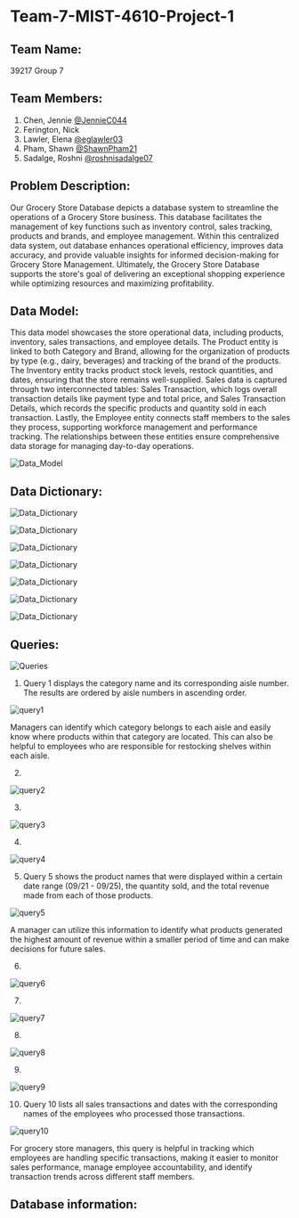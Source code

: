 # Team-7-MIST-4610-Project-1

## Team Name: 
39217 Group 7

## Team Members:

1. Chen, Jennie [@JennieC044](https://github.com/JennieC044)
2. Ferington, Nick 
3. Lawler, Elena [@eglawler03](https://github.com/eglawler03)
4. Pham, Shawn [@ShawnPham21](https://github.com/ShawnPham21)
5. Sadalge, Roshni [@roshnisadalge07](https://github.com/roshnisadalge07)

## Problem Description:
Our Grocery Store Database depicts a database system to streamline the operations of a Grocery Store business. This database facilitates the management of key functions such as inventory control, sales tracking, products and brands, and employee management. Within this centralized data system, out database enhances operational efficiency, improves data accuracy, and provide valuable insights for informed decision-making for Grocery Store Management. Ultimately, the Grocery Store Database supports the store's goal of delivering an exceptional shopping experience while optimizing resources and maximizing profitability.

## Data Model:

This data model showcases the store operational data, including products, inventory, sales transactions, and employee details. The Product entity is linked to both Category and Brand, allowing for the organization of products by type (e.g., dairy, beverages) and tracking of the brand of the products. The Inventory entity tracks product stock levels, restock quantities, and dates, ensuring that the store remains well-supplied. Sales data is captured through two interconnected tables: Sales Transaction, which logs overall transaction details like payment type and total price, and Sales Transaction Details, which records the specific products and quantity sold in each transaction. Lastly, the Employee entity connects staff members to the sales they process, supporting workforce management and performance tracking. The relationships between these entities ensure comprehensive data storage for managing day-to-day operations.

![Data_Model](https://github.com/user-attachments/assets/293bfc6f-73db-4592-9ccb-bc900f03417c)

## Data Dictionary:
![Data_Dictionary](https://github.com/user-attachments/assets/0f1cdb1d-977d-42df-adad-5756d9a8176d)

![Data_Dictionary](https://github.com/user-attachments/assets/e23fd5b3-c495-4f1c-adcb-2a2a966d7283)

![Data_Dictionary](https://github.com/user-attachments/assets/fc741b33-f114-40c6-98af-1c627e0e664f)

![Data_Dictionary](https://github.com/user-attachments/assets/d0f93fbf-baa4-4e90-b32d-530dafd4f2ff)

![Data_Dictionary](https://github.com/user-attachments/assets/3bd14b4e-b5b4-4f29-8526-033d2799f5ed)

![Data_Dictionary](https://github.com/user-attachments/assets/93a30740-4e2c-409a-8359-ef1fb4f757d3)

![Data_Dictionary](https://github.com/user-attachments/assets/6e1edc17-cd6f-43fb-9bac-dd3db7854289)

## Queries:
![Queries](https://github.com/user-attachments/assets/37204bab-ca5e-4f11-bae6-e37f3c5dca67)

1. Query 1 displays the category name and its corresponding aisle number. The results are ordered by aisle numbers in ascending order.

![query1](https://github.com/user-attachments/assets/bac27215-5d7b-4620-a779-050882364075)

Managers can identify which category belongs to each aisle and easily know where products within that category are located. This can also be helpful to employees who are responsible for restocking shelves within each aisle. 

2. 

![query2](https://github.com/user-attachments/assets/3887f31c-6658-4554-84e3-49ffa05d242b)

3.

![query3](https://github.com/user-attachments/assets/789ebcb2-17da-4db6-b4ac-41991e43ef32)

4.

![query4](https://github.com/user-attachments/assets/da3c4fec-906a-4628-ba32-1fd68e14b3af)

5. Query 5 shows the product names that were displayed within a certain date range (09/21 - 09/25), the quantity sold, and the total revenue made from each of those products.

![query5](https://github.com/user-attachments/assets/84ad98e3-d348-4d5d-baed-5061fa23ade5)

A manager can utilize this information to identify what products generated the highest amount of revenue within a smaller period of time and can make decisions for future sales.

6.

![query6](https://github.com/user-attachments/assets/b583f152-9b3e-4e5d-bb40-35784b32b077)

7.

![query7](https://github.com/user-attachments/assets/13964846-ec2d-4eb6-8684-eae34b4ee43f)

8.

![query8](https://github.com/user-attachments/assets/36708902-deae-49e0-90d7-b3580fc34485)

9.

![query9](https://github.com/user-attachments/assets/9b29694d-db8d-4e10-b792-39e2a73f3021)

10. Query 10  lists all sales transactions and dates with the corresponding names of the employees who processed those transactions.

![query10](https://github.com/user-attachments/assets/14ebdbc8-f3ea-4d4d-9d95-db7342f272bc)

For grocery store managers, this query is helpful in tracking which employees are handling specific transactions, making it easier to monitor sales performance, manage employee accountability, and identify transaction trends across different staff members.

## Database information:





